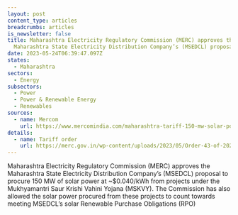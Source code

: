 ```yaml
---
layout: post
content_type: articles
breadcrumbs: articles
is_newsletter: false
title: Maharashtra Electricity Regulatory Commission (MERC) approves the
  Maharashtra State Electricity Distribution Company’s (MSEDCL) proposal
date: 2023-05-24T06:39:47.097Z
states:
  - Maharashtra
sectors:
  - Energy
subsectors:
  - Power
  - Power & Renewable Energy
  - Renewables
sources:
  - name: Mercom
    url: https://www.mercomindia.com/maharashtra-tariff-150-mw-solar-power
details:
  - name: Tariff order
    url: https://merc.gov.in/wp-content/uploads/2023/05/Order-43-of-2023.pdf
---
```

Maharashtra Electricity Regulatory Commission (MERC) approves the Maharashtra State Electricity Distribution Company’s (MSEDCL) proposal to procure 150 MW of solar power at ~$0.040/kWh from projects under the Mukhyamantri Saur Krishi Vahini Yojana (MSKVY). The Commission has also allowed the solar power procured from these projects to count towards meeting MSEDCL’s solar Renewable Purchase Obligations (RPO)
